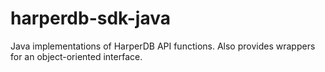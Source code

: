 # harperdb-sdk-java
Java implementations of HarperDB API functions. Also provides wrappers for an object-oriented interface.
